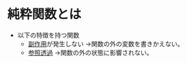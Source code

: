 # 純粋関数とは
* 以下の特徴を持つ関数
    * [副作用](./sideEffect.md)が発生しない ->関数の外の変数を書きかえない。
    * [参照透過](./referentialTransparency.md) ->関数の外の状態に影響されない。
